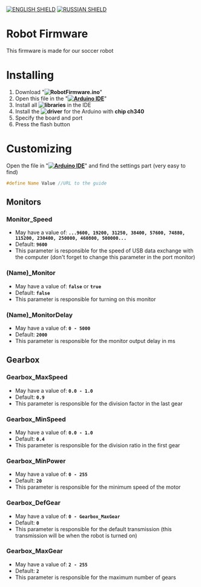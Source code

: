 [![ENGLISH SHIELD](https://img.shields.io/badge/-English-08f?style=flat-square)]()
[![RUSSIAN SHIELD](https://img.shields.io/badge/-Русский-444?style=flat-square)](RU_README.md)

# Robot Firmware

This firmware is made for our soccer robot

# Installing

1. Download "**![RobotFirmware.ino](https://raw.githubusercontent.com/UBER-BLACK/SoccerRobotsPro/main/src/programs/code/RobotFirmware/RobotFirmware.ino)**"
1. Open this file in the "**[![Arduino IDE]()](https://www.arduino.cc/en/software)**"
1. Install all **![libraries](https://github.com/UBER-BLACK/SoccerRobotsPro/tree/main/src/programs/libraries)** in the IDE
1. Install the **![driver](https://github.com/UBER-BLACK/SoccerRobotsPro/tree/main/src/programs/drivers/ch340)** for the Arduino with **chip ch340**
1. Specify the board and port
1. Press the flash button

# Customizing

Open the file in "**[![Arduino IDE]()](https://www.arduino.cc/en/software)**" and find the settings part (very easy to find)
```C++
#define Name Value //URL to the guide
```

## Monitors

### Monitor_Speed

  - May have a value of: **``...9600, 19200, 31250, 38400, 57600, 74880, 115200, 230400, 250000, 460800, 500000...``**
  - Default: **``9600``**
  - This parameter is responsible for the speed of USB data exchange with the computer (don't forget to change this parameter in the port monitor)

### (Name)_Monitor

  - May have a value of: **``false``** or **``true``**
  - Default: **``false``**
  - This parameter is responsible for turning on this monitor

### (Name)_MonitorDelay

  - May have a value of: **``0 - 5000``**
  - Default: **``2000``**
  - This parameter is responsible for the monitor output delay in ms

## Gearbox

### Gearbox_MaxSpeed

  - May have a value of: **``0.0 - 1.0``**
  - Default: **``0.9``**
  - This parameter is responsible for the division factor in the last gear

### Gearbox_MinSpeed

  - May have a value of: **``0.0 - 1.0``**
  - Default: **``0.4``**
  - This parameter is responsible for the division ratio in the first gear

### Gearbox_MinPower

  - May have a value of: **``0 - 255``**
  - Default: **``20``**
  - This parameter is responsible for the minimum speed of the motor

### Gearbox_DefGear

  - May have a value of: **``0 - Gearbox_MaxGear``**
  - Default: **``0``**
  - This parameter is responsible for the default transmission (this transmission will be when the robot is turned on)

### Gearbox_MaxGear

  - May have a value of: **``2 - 255``**
  - Default: **``2``**
  - This parameter is responsible for the maximum number of gears
